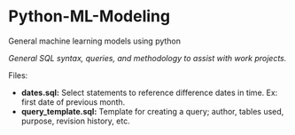 # Python-ML-Modeling
General machine learning models using python

_General SQL syntax, queries, and methodology to assist with work projects._

Files:
* **dates.sql:** Select statements to reference difference dates in time. Ex: first date of previous month.
* **query_template.sql:** Template for creating a query; author, tables used, purpose, revision history, etc.
